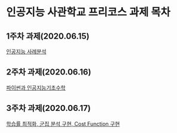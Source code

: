 # 인공지능 사관학교 프리코스 과제 목차

## 1주차 과제(2020.06.15)
[인공지능 사례분석](https://github.com/kimseongho3077/-1/blob/master/1%EC%A3%BC%EC%B0%A8%EA%B3%BC%EC%A0%9C.ipynb, "인공지능 사례분석 link")

## 2주차 과제(2020.06.16)
[파이썬과 인공지능기초수학](https://github.com/kimseongho3077/-1/blob/master/2%EC%A3%BC%EC%B0%A8%EA%B3%BC%EC%A0%9C.ipynb, "파이썬과 인공지능기초수학 link")

## 3주차 과제(2020.06.17)
[학습률 최적화, 군집 분석 구현, Cost Function 구현](https://github.com/kimseongho3077/-1/blob/master/3%EC%A3%BC%EC%B0%A8_%EA%B3%BC%EC%A0%9C.ipynb, "학습률 최적화, 군집 분석 구현, Cost Function 구현 link")
